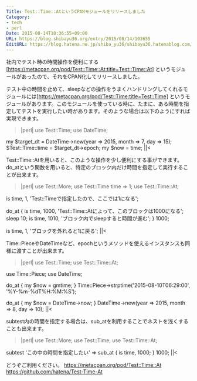 ```yaml
---
Title: Test::Time::AtというCPANモジュールをリリースしました
Category:
- tech
- perl
Date: 2015-08-14T10:36:55+09:00
URL: https://blog.shibayu36.org/entry/2015/08/14/103655
EditURL: https://blog.hatena.ne.jp/shiba_yu36/shibayu36.hatenablog.com/atom/entry/8454420450105541682
---
```


社内でテスト時の時間操作を便利にする[https://metacpan.org/pod/Test::Time::At:title=Test::Time::At] というモジュールがあったので、それをCPAN化してリリースしました。

テスト中の時間を止めて、sleepなどの操作をうまくハンドリングしてくれるモジュールには[https://metacpan.org/pod/Test::Time:title=Test::Time] というモジュールがあります。このモジュールを使っている時に、たまに、ある時間を指定してテストを実行したい時があります。そのような場合は以下のようにすれば実現できます。

>|perl|
use Test::Time;
use DateTime;

my $target_dt = DateTime->new(year => 2015, month => 7, day => 15);
$Test::Time::time = $target_dt->epoch;
my $now = time;
||<


Test::Time::Atを用いると、このような操作を少し便利にする事ができます。do_atという関数を用いると、特定のブロック内だけ時間を指定して実行することが出来ます。

>|perl|
use Test::More;
use Test::Time time => 1;
use Test::Time::At;

is time, 1, 'Test::Timeで指定したので、ここでは1になる';

do_at {
    is time, 1000, 'Test::Time::Atによって、このブロックは1000になる';
    sleep 10;
    is time, 1010, 'ブロック内でsleepすると時間が進む';
} 1000;

is time, 1, 'ブロックを外れると1に戻る';
||<

Time::PieceやDateTimeなど、epochというメソッドを使えるインスタンスも同様に渡すことが出来ます。
>|perl|
use Test::Time;
use Test::Time::At;

use Time::Piece;
use DateTime;

do_at {
    my $now = gmtime;
} Time::Piece->strptime('2015-08-10T06:29:00', '%Y-%m-%dT%H:%M:%S');

do_at {
    my $now = DateTime->now;
} DateTime->new(year => 2015, month => 8, day => 10);
||<

subtest内の時間を指定する場合は、sub_atを利用することでネストを浅くすることも出来ます。
>|perl|
use Test::More;
use Test::Time;
use Test::Time::At;

subtest 'この中の時間を指定したい' => sub_at {
    is time, 1000;
} 1000;
||<


どうぞご利用ください。
https://metacpan.org/pod/Test::Time::At
https://github.com/hatena/Test-Time-At
